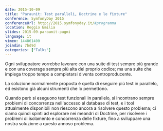 ```yaml
---
date: 2015-10-09
title: "Paraunit: Test paralleli, Doctrine e le fixture"
conference: SymfonyDay 2015
conferenceUrl: http://2015.symfonyday.it/#programma
location: Reggio Emilia
slides: 2015-09-paraunit-pugmi
language: it
vimeo: 144861400
joindin: 7bd9d
categories: ["Talks"]
---
```

Ogni sviluppatore vorrebbe lavorare con una suite di test sempre più grande e con una coverage sempre più alta del proprio codice; ma una suite che impiega troppo tempo a completarsi diventa controproducente.

La soluzione normalmente proposta è quella di eseguire più test in parallelo, ed esistono già alcuni strumenti che lo permettono.
<!--more-->
Quando però si eseguono test funzionali in parallelo, si incontrano sempre problemi di concorrenza nell'accesso al database di test, e i tool attualmente disponibili non riescono ancora a risolvere questo problema; ci siamo quindi spinti ad esplorare nei meandri di Doctrine, per risolvere i problemi di isolamento e concorrenza delle fixture, fino a sviluppare una nostra soluzione a questo annoso problema.
